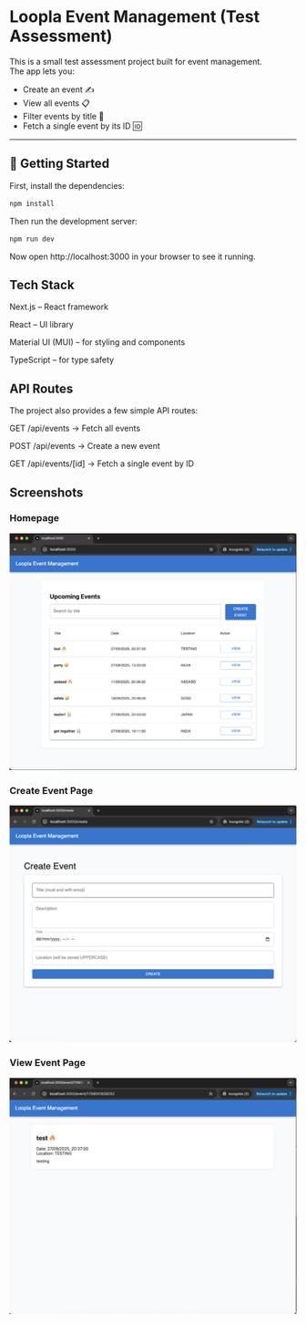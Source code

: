 # Loopla Event Management (Test Assessment)

This is a small test assessment project built for event management.  
The app lets you:

- Create an event ✍️
- View all events 📋
- Filter events by title 🔎
- Fetch a single event by its ID 🆔


---

## 🚀 Getting Started

First, install the dependencies:

```bash
npm install
```
Then run the development server:
```bash
npm run dev
```

Now open http://localhost:3000 in your browser to see it running.


## Tech Stack

Next.js – React framework

React – UI library

Material UI (MUI) – for styling and components

TypeScript – for type safety


## API Routes

The project also provides a few simple API routes:

GET /api/events → Fetch all events

POST /api/events → Create a new event

GET /api/events/[id] → Fetch a single event by ID

## Screenshots

### Homepage
![Homepage](./public/images/Screenshot-1.png)

### Create Event Page
![Create Event Page](./public/images/screenshot-2.png)

### View Event Page
![View Event Page](./public/images/screenshot-3.png)
